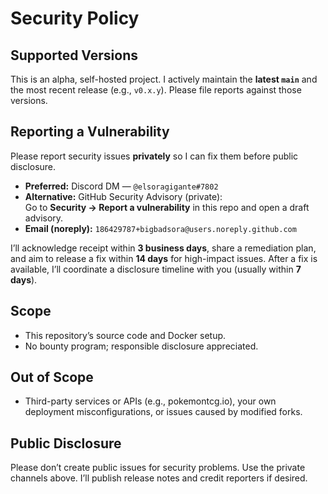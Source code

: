 # Security Policy

## Supported Versions
This is an alpha, self-hosted project. I actively maintain the **latest `main`** and the most recent release (e.g., `v0.x.y`). Please file reports against those versions.

## Reporting a Vulnerability
Please report security issues **privately** so I can fix them before public disclosure.

- **Preferred:** Discord DM — `@elsoragigante#7802`
- **Alternative:** GitHub Security Advisory (private):  
  Go to **Security → Report a vulnerability** in this repo and open a draft advisory.
- **Email (noreply):** `186429787+bigbadsora@users.noreply.github.com`

I’ll acknowledge receipt within **3 business days**, share a remediation plan, and aim to release a fix within **14 days** for high-impact issues. After a fix is available, I’ll coordinate a disclosure timeline with you (usually within **7 days**).

## Scope
- This repository’s source code and Docker setup.
- No bounty program; responsible disclosure appreciated.

## Out of Scope
- Third-party services or APIs (e.g., pokemontcg.io), your own deployment misconfigurations, or issues caused by modified forks.

## Public Disclosure
Please don’t create public issues for security problems. Use the private channels above. I’ll publish release notes and credit reporters if desired.
